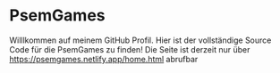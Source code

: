 # PsemGames
Willlkommen auf meinem GitHub Profil.
Hier ist der vollständige Source Code für die PsemGames zu finden!
Die Seite ist derzeit nur über https://psemgames.netlify.app/home.html abrufbar
